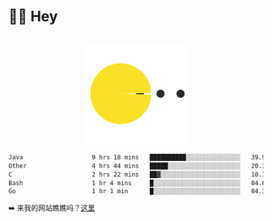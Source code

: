 
# 👋🏻 Hey
<div align="center">
	<br>
	<img src="https://raw.githubusercontent.com/Aniket965/Aniket965/master/pacman.svg?sanitize=true" width="200" height="200">
	<br>
</div>

<!--START_SECTION:waka-->

```txt
Java                   9 hrs 18 mins   ██████████░░░░░░░░░░░░░░░   39.94 %
Other                  4 hrs 44 mins   █████░░░░░░░░░░░░░░░░░░░░   20.32 %
C                      2 hrs 22 mins   ██▓░░░░░░░░░░░░░░░░░░░░░░   10.18 %
Bash                   1 hr 4 mins     █░░░░░░░░░░░░░░░░░░░░░░░░   04.65 %
Go                     1 hr 1 min      █░░░░░░░░░░░░░░░░░░░░░░░░   04.36 %
```

<!--END_SECTION:waka-->

 ➡️  来我的网站瞧瞧吗？[这里](https://www.shaolongfei.com)
